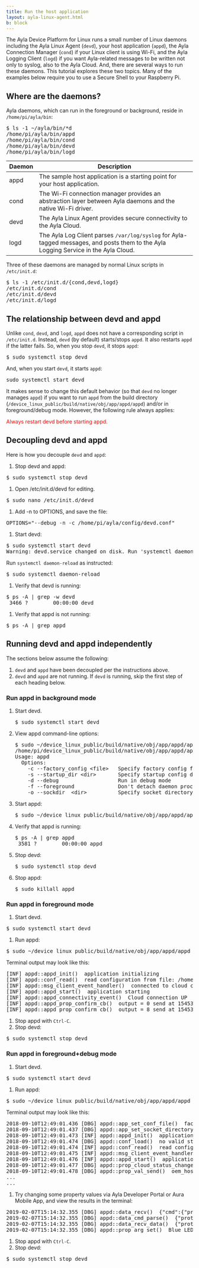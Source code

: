 ```yaml
---
title: Run the host application
layout: ayla-linux-agent.html
b: block
---
```


The Ayla Device Platform for Linux runs a small number of Linux daemons including the Ayla Linux Agent (<code>devd</code>), your host application (<code>appd</code>), the Ayla Connection Manager (<code>cond</code>) if your Linux client is using Wi-Fi, and the Ayla Logging Client (<code>logd</code>) if you want Ayla-related messages to be written not only to syslog, also to the Ayla Cloud. And, there are several ways to run these daemons. This tutorial explores these two topics. Many of the examples below require you to use a Secure Shell to your Raspberry Pi.

## Where are the daemons?

Ayla daemons, which can run in the foreground or background, reside in <code>/home/pi/ayla/bin</code>:

<pre>
$ ls -1 &#126;/ayla/bin/&#42;d
/home/pi/ayla/bin/appd
/home/pi/ayla/bin/cond
/home/pi/ayla/bin/devd
/home/pi/ayla/bin/logd
</pre>

|Daemon|Description|
|-|-|
|appd|The sample host application is a starting point for your host application.|
|cond|The Wi-Fi connection manager provides an abstraction layer between Ayla daemons and the native Wi-Fi driver.|
|devd|The Ayla Linux Agent provides secure connectivity to the Ayla Cloud.|
|logd|The Ayla Log Client parses <code>/var/log/syslog</code> for Ayla-tagged messages, and posts them to the Ayla Logging Service in the Ayla Cloud.

Three of these daemons are managed by normal Linux scripts in <code>/etc/init.d</code>:

<pre>
$ ls -1 /etc/init.d/{cond,devd,logd}
/etc/init.d/cond
/etc/init.d/devd
/etc/init.d/logd
</pre>

## The relationship between devd and appd

Unlike <code>cond</code>, <code>devd</code>, and <code>logd</code>, <code>appd</code> does not have a corresponding script in <code>/etc/init.d</code>. Instead, <code>devd</code> (by default) starts/stops <code>appd</code>. It also restarts <code>appd</code> if the latter fails. So, when you stop <code>devd</code>, it stops <code>appd</code>:

<pre>
$ sudo systemctl stop devd
</pre>

And, when you start <code>devd</code>, it starts <code>appd</code>:

<pre>
sudo systemctl start devd
</pre>

It makes sense to change this default behavior (so that <code>devd</code> no longer manages <code>appd</code>) if you want to run <code>appd</code> from the build directory (<code>/device_linux_public/build/native/obj/app/appd/appd</code>) and/or in foreground/debug mode. However, the following rule always applies:

<span style="color:red;">Always restart devd before starting appd.</span>

## Decoupling devd and appd

Here is how you decouple <code>devd</code> and <code>appd</code>:

1. Stop devd and appd:
<pre>
$ sudo systemctl stop devd
</pre>
1. Open /etc/init.d/devd for editing.
<pre>
$ sudo nano /etc/init.d/devd
</pre>
1. Add -n to OPTIONS, and save the file:
<pre>
OPTIONS="--debug -n -c /home/pi/ayla/config/devd.conf"
</pre>
1. Start devd:
<pre>
$ sudo systemctl start devd
Warning: devd.service changed on disk. Run 'systemctl daemon-reload' to reload units.
</pre>
Run <code>systemctl daemon-reload</code> as instructed:
<pre>
$ sudo systemctl daemon-reload
</pre>
1. Verify that devd is running:
<pre>
$ ps -A | grep -w devd
 3466 ?        00:00:00 devd
</pre>
1. Verify that appd is not running:
<pre>
$ ps -A | grep appd
</pre>

## Running devd and appd independently

The sections below assume the following:
1. <code>devd</code> and <code>appd</code> have been decoupled per the instructions above.
1. <code>devd</code> and <code>appd</code> are not running. If <code>devd</code> is running, skip the first step of each heading below.

### Run appd in background mode

<ol>
<li>Start devd.
<pre>
$ sudo systemctl start devd
</pre>
</li>
<li>View appd command-line options:
<pre>
$ sudo ~/device_linux_public/build/native/obj/app/appd/appd -h
/home/pi/device_linux_public/build/native/obj/app/appd/appd: invalid option -- 'h'
Usage: appd
  Options:
    -c --factory_config &lt;file&gt;   Specify factory config file
    -s --startup_dir &lt;dir&gt;       Specify startup config directory
    -d --debug                   Run in debug mode
    -f --foreground              Don't detach daemon process, run in foreground
    -o --sockdir  &lt;dir&gt;          Specify socket directory
</pre>
</li>
<li>Start appd:
<pre>
$ sudo &#126;/device_linux_public/build/native/obj/app/appd/appd -c /home/pi/ayla/config/appd.conf
</pre>
</li>
<li>Verify that appd is running:
<pre>
$ ps -A | grep appd
 3581 ?        00:00:00 appd
</pre>
</li>
<li>Stop devd:
<pre>
$ sudo systemctl stop devd
</pre>
</li>
<li>Stop appd:
<pre>
$ sudo killall appd
</pre>
</li>
</ol>

### Run appd in foreground mode

1. Start devd.
<pre>
$ sudo systemctl start devd
</pre>
1. Run appd:
<pre>
$ sudo &#126;/device_linux_public/build/native/obj/app/appd/appd -f -c /home/pi/ayla/config/appd.conf
</pre>
Terminal output may look like this:
<pre>
[INF] appd::appd_init()  application initializing
[INF] appd::conf_read()  read configuration from file: /home/pi/ayla/config/appd.conf.startup
[INF] appd::msg_client_event_handler()  connected to cloud client
[INF] appd::appd_start()  application starting
[INF] appd::appd_connectivity_event()  Cloud connection UP
[INF] appd::appd_prop_confirm_cb()  output = 0 send at 1545320451361 to dests 1 succeeded
[INF] appd::appd_prop_confirm_cb()  output = 8 send at 1545320452132 to dests 1 succeeded
</pre>
1. Stop appd with <code>Ctrl-C</code>.
1. Stop devd:
<pre>
$ sudo systemctl stop devd
</pre>

### Run appd in foreground+debug mode

1. Start devd.
<pre>
$ sudo systemctl start devd
</pre>
1. Run appd:
<pre>
$ sudo &#126;/device_linux_public/build/native/obj/app/appd/appd -f -d -c /home/pi/ayla/config/appd.conf
</pre>
Terminal output may look like this:
<pre>
2018-09-10T12:49:01.436 [DBG] appd::app_set_conf_file()  factory config: /home/pi/ayla/config/appd.conf, startup config dir: default
2018-09-10T12:49:01.437 [DBG] appd::app_set_socket_directory()  socket dir: /run
2018-09-10T12:49:01.473 [INF] appd::appd_init()  application initializing
2018-09-10T12:49:01.474 [DBG] appd::conf_load()  no valid startup config: /home/pi/ayla/config/appd.conf.startup
2018-09-10T12:49:01.474 [INF] appd::conf_read()  read configuration from file: /home/pi/ayla/config/appd.conf
2018-09-10T12:49:01.475 [INF] appd::msg_client_event_handler()  connected to cloud client
2018-09-10T12:49:01.476 [INF] appd::appd_start()  application starting
2018-09-10T12:49:01.477 [DBG] appd::prop_cloud_status_changed()  resending prop: oem_host_version
2018-09-10T12:49:01.478 [DBG] appd::prop_val_send()  oem_host_version
...
...
</pre>
1. Try changing some property values via Ayla Developer Portal or Aura Mobile App, and view the results in the terminal:
<pre>
2019-02-07T15:14:32.355 [DBG] appd::data_recv()  {"cmd":{"proto":"data","id":1,"op":"prop_update","args":[{"property":{"base_type":"boolean","name":"Blue_LED","value":0}}],"opts":{"source":1}}}
2019-02-07T15:14:32.355 [DBG] appd::data_cmd_parse()  {"proto":"data","id":1,"op":"prop_update","args":[{"property":{"base_type":"boolean","name":"Blue_LED","value":0}}],"opts":{"source":1}}, protocol data
2019-02-07T15:14:32.355 [DBG] appd::data_recv_data()  {"proto":"data","id":1,"op":"prop_update","args":[{"property":{"base_type":"boolean","name":"Blue_LED","value":0}}],"opts":{"source":1}}, recv_request_id 1
2019-02-07T15:14:32.355 [DBG] appd::prop_arg_set()  Blue_LED = 0
</pre>
1. Stop appd with <code>Ctrl-C</code>.
1. Stop devd:
<pre>
$ sudo systemctl stop devd
</pre>
